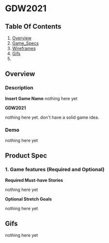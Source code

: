 # GDW2021
## Table Of Contents
1. [Overview](#Overview)
2. [Game_Specs](#Game-Spec)
3. [Wireframes](#Wireframes)
4. [Gifs](#Gifs)
5. 
## Overview
### Description
**Insert Game Name**
 nothing here yet

**GDW2021** 

nothing here yet. don't have a solid game idea. 

### Demo

nothing here yet

## Product Spec
 
### 1. Game features (Required and Optional) 

**Required Must-have Stories** 
 
 nothing here yet

**Optional Stretch Goals**

  nothing here yet

## Gifs

  nothing here yet



